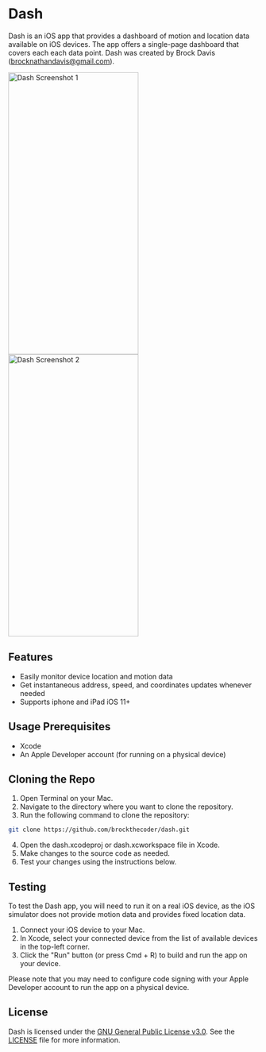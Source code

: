 # Dash

Dash is an iOS app that provides a dashboard of motion and location data available on iOS devices. The app offers a single-page dashboard that covers each each data point. Dash was created by Brock Davis (brocknathandavis@gmail.com).

<img alt="Dash Screenshot 1" src="https://brockthecoderwebsite.s3.amazonaws.com/dash/assets/screenshot1.png" width="262" height="568"/>
<img alt="Dash Screenshot 2" src="https://brockthecoderwebsite.s3.amazonaws.com/dash/assets/screenshot2.png" width="262" height="568"/>

## Features

* Easily monitor device location and motion data
* Get instantaneous address, speed, and coordinates updates whenever needed
* Supports iphone and iPad iOS 11+

## Usage Prerequisites

* Xcode
* An Apple Developer account (for running on a physical device)

## Cloning the Repo

1. Open Terminal on your Mac.
2. Navigate to the directory where you want to clone the repository.
3. Run the following command to clone the repository:

```bash
git clone https://github.com/brockthecoder/dash.git
```
4. Open the dash.xcodeproj or dash.xcworkspace file in Xcode.
5. Make changes to the source code as needed.
6. Test your changes using the instructions below.

## Testing

To test the Dash app, you will need to run it on a real iOS device, as the iOS simulator does not provide motion data and provides fixed location data.

1. Connect your iOS device to your Mac.
2. In Xcode, select your connected device from the list of available devices in the top-left corner.
3. Click the "Run" button (or press Cmd + R) to build and run the app on your device.

Please note that you may need to configure code signing with your Apple Developer account to run the app on a physical device.


## License

Dash is licensed under the [GNU General Public License v3.0](LICENSE). See the [LICENSE](LICENSE) file for more information.